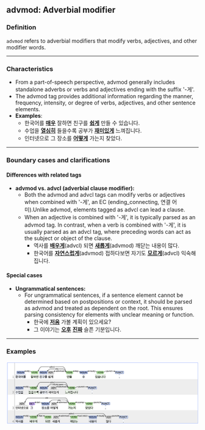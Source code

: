 ## advmod: Adverbial modifier

### Definition
`advmod` refers to adverbial modifiers that modify verbs, adjectives, and other modifier words.

---

### Characteristics
- From a part-of-speech perspective, advmod generally includes standalone adverbs or verbs and adjectives ending with the suffix '-게'.
- The advmod tag provides additional information regarding the manner, frequency, intensity, or degree of verbs, adjectives, and other sentence elements.
- **Examples**:
    - 한국어를 <ins>**매우**</ins> 잘하면 친구를 <ins>**쉽게**</ins> 만들 수 있습니다.
    - 수업을 <ins>**열심히**</ins> 들을수록 공부가 <ins>**재미있게**</ins> 느껴집니다.
    - 인터넷으로 그 장소를 <ins>**어떻게**</ins> 가는지 찾았다. 

---

### Boundary cases and clarifications
#### Differences with related tags
- **advmod vs. advcl (adverbial clause modifier):**  
  - Both the advmod and advcl tags can modify verbs or adjectives when combined with '-게', an EC (ending_connecting, 연결 어미).Unlike advmod, elements tagged as advcl can lead a clause.
  - When an adjective is combined with '-게', it is typically parsed as an advmod tag. In contrast, when a verb is combined with '-게', it is usually parsed as an advcl tag, where preceding words can act as the subject or object of the clause.
    - 역사를 <ins>**배우게**</ins>(advcl) 되면 <ins>**새롭게**</ins>(advmod) 깨닫는 내용이 많다.
    - 한국어를 <ins>**자연스럽게**</ins>(advmod) 접하다보면 자기도 <ins>**모르게**</ins>(advcl) 익숙해집니다.

#### Special cases
- **Ungrammatical sentences:**  
  - For ungrammatical sentences, if a sentence element cannot be determined based on postpositions or context, it should be parsed as advmod and treated as dependent on the root. This ensures parsing consistency for elements with unclear meaning or function.
    - 한국에 <ins>**저움**</ins> 가볼 계획이 있으세요?
    - 그 이야기는 <ins>**오후**</ins> <ins>**진짜**</ins> 슬픈 기분입니다.

---

### Examples
![advmod example](advmod.png)